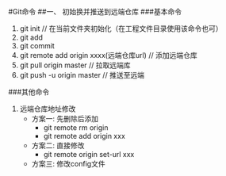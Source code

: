 #Git命令
##一、 初始换并推送到远端仓库
###基本命令
1. git init // 在当前文件夹初始化（在工程文件目录使用该命令也可）
2. git add
3. git commit
4. git remote add origin xxxx(远端仓库url) // 添加远端仓库
5. git pull origin master // 拉取远端库
6. git push -u origin master // 推送至远端

###其他命令
1. 远端仓库地址修改
   + 方案一: 先删除后添加
     + git remote rm origin
     + git remote add origin xxx
   + 方案二: 直接修改
     + git remote origin set-url xxx
   + 方案三: 修改config文件 



